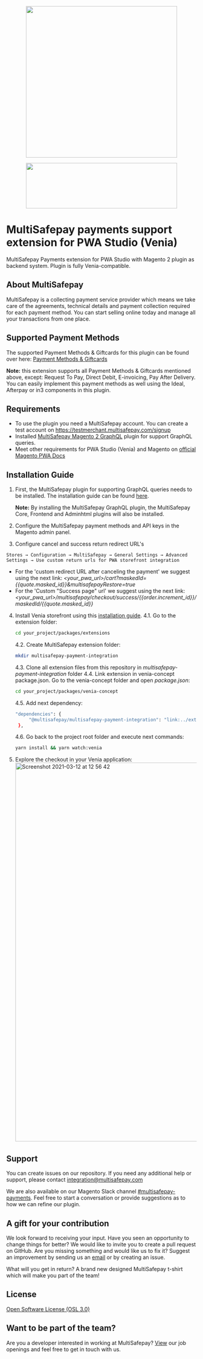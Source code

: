 <p align="center">
  <img src="https://www.multisafepay.com/img/multisafepaylogo.svg" width="400px" position="center">
</p>

<p align="center">
  <img src="https://docs.multisafepay.com/logo/Plugins/Magento_PWA.svg" width="400px" height="120px" position="center">
</p>

# MultiSafepay payments support extension for PWA Studio (Venia)
MultiSafepay Payments extension for PWA Studio with Magento 2 plugin as backend system. Plugin is fully Venia-compatible.

## About MultiSafepay ##
MultiSafepay is a collecting payment service provider which means we take care of the agreements, technical details and payment collection required for each payment method. You can start selling online today and manage all your transactions from one place.

## Supported Payment Methods ##
The supported Payment Methods & Giftcards for this plugin can be found over here: [Payment Methods & Giftcards](https://docs.multisafepay.com/integrations/ecommerce-integrations/magento2/faq/available-payment-methods-magento2/)   

**Note:** this extension supports all Payment Methods & Giftcards mentioned above, except: Request To Pay, Direct Debit, E-invoicing, Pay After Delivery. You can easily implement this payment methods as well using the Ideal, Afterpay or in3 components in this plugin.

## Requirements
- To use the plugin you need a MultiSafepay account. You can create a test account on https://testmerchant.multisafepay.com/signup
- Installed <a href="https://github.com/MultiSafepay/magento2-graphql" target="_blank">MultiSafepay Magento 2 GraphQL</a> plugin for support GraphQL queries.
- Meet other requirements for PWA Studio (Venia) and Magento on <a href="https://magento.github.io/pwa-studio/venia-pwa-concept/setup/#prerequisites" target="_blank">official Magento PWA Docs</a>

## Installation Guide

1. First, the MultiSafepay plugin for supporting GraphQL queries needs to be installed. The installation guide can be found <a href="https://github.com/MultiSafepay/magento2-graphql" target="_blank">here</a>.    
   
   **Note:** By installing the MultiSafepay GraphQL plugin, the MultiSafepay Core, Frontend and Adminhtml plugins will also be installed.
2. Configure the MultiSafepay payment methods and API keys in the Magento admin panel.
3. Configure cancel and success return redirect URL's
```text
Stores → Configuration → MultiSafepay → General Settings → Advanced Settings → Use custom return urls for PWA storefront integration
```
- For the 'custom redirect URL after canceling the payment' we suggest using the next link: *<your_pwa_url>/cart?maskedId={{quote.masked_id}}&multisafepayRestore=true*
- For the 'Custom "Success page" url' we suggest using the next link: *<your_pwa_url>/multisafepay/checkout/success/{{order.increment_id}}/maskedId/{{quote.masked_id}}*
4. Install Venia storefront using this <a href="https://magento.github.io/pwa-studio/venia-pwa-concept/setup/" target="_blank">installation guide</a>.
   4.1. Go to the extension folder:
   ```bash 
   cd your_project/packages/extensions
   ```
   4.2. Create MultiSafepay extension folder:
   ```bash 
   mkdir multisafepay-payment-integration
   ```
   4.3. Clone all extension files from this repository in *multisafepay-payment-integration* folder
   4.4. Link extension in venia-concept package.json. Go to the venia-concept folder and open *package.json*:
   ```bash 
   cd your_project/packages/venia-concept
   ```
   4.5. Add next dependency:
   ```bash 
   "dependencies": {
        "@multisafepay/multisafepay-payment-integration": "link:../extensions/multisafepay-payment-integration"
    },
   ```
   4.6. Go back to the project root folder and execute next commands:
   ```bash 
   yarn install && yarn watch:venia
   ```
5. Explore the checkout in your Venia application:
   <img width="1000" alt="Screenshot 2021-03-12 at 12 56 42" src="https://user-images.githubusercontent.com/78361324/110949265-b0124680-8342-11eb-8d99-55c926e76f3d.png">


## Support
You can create issues on our repository. If you need any additional help or support, please contact <a href="mailto:integration@multisafepay.com">integration@multisafepay.com</a>

We are also available on our Magento Slack channel [#multisafepay-payments](https://magentocommeng.slack.com/messages/multisafepay-payments/).
Feel free to start a conversation or provide suggestions as to how we can refine our plugin.

## A gift for your contribution
We look forward to receiving your input. Have you seen an opportunity to change things for better? We would like to invite you to create a pull request on GitHub.
Are you missing something and would like us to fix it? Suggest an improvement by sending us an [email](mailto:integration@multisafepay.com) or by creating an issue.

What will you get in return? A brand new designed MultiSafepay t-shirt which will make you part of the team!

## License
[Open Software License (OSL 3.0)](https://github.com/MultiSafepay/Magento2Msp/blob/master/LICENSE.md)

## Want to be part of the team?
Are you a developer interested in working at MultiSafepay? [View](https://www.multisafepay.com/careers/#jobopenings) our job openings and feel free to get in touch with us.
